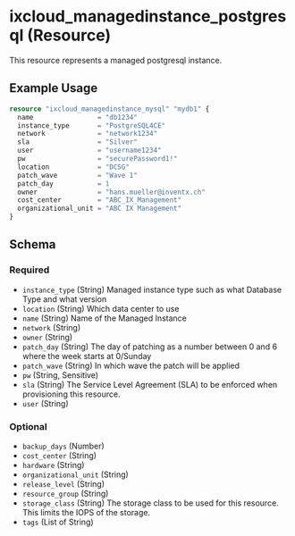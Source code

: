 # ixcloud_managedinstance_postgresql (Resource)

This resource represents a managed postgresql instance.


## Example Usage

```terraform
resource "ixcloud_managedinstance_mysql" "mydb1" {
  name                = "db1234"
  instance_type       = "PostgreSQL4CE"
  network             = "network1234"
  sla                 = "Silver"
  user                = "username1234"
  pw                  = "securePassword1!"
  location            = "DCSG"
  patch_wave          = "Wave 1"
  patch_day           = 1
  owner               = "hans.mueller@inventx.ch"
  cost_center         = "ABC_IX_Management"
  organizational_unit = "ABC IX Management"
}
```

<!-- schema generated by tfplugindocs -->
## Schema

### Required

- `instance_type` (String) Managed instance type such as what Database Type and what version
- `location` (String) Which data center to use
- `name` (String) Name of the Managed Instance
- `network` (String)
- `owner` (String)
- `patch_day` (String) The day of patching as a number between 0 and 6 where the week starts at 0/Sunday
- `patch_wave` (String) In which wave the patch will be applied
- `pw` (String, Sensitive)
- `sla` (String) The Service Level Agreement (SLA) to be enforced when provisioning this resource.
- `user` (String)

### Optional

- `backup_days` (Number)
- `cost_center` (String)
- `hardware` (String)
- `organizational_unit` (String)
- `release_level` (String)
- `resource_group` (String)
- `storage_class` (String) The storage class to be used for this resource. This limits the IOPS of the storage.
- `tags` (List of String)